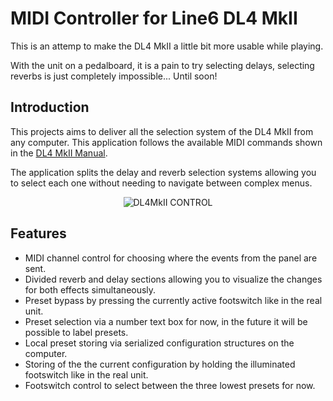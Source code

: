 # MIDI Controller for Line6 DL4 MkII

This is an attemp to make the DL4 MkII a little bit more usable while playing.

With the unit on a pedalboard, it is a pain to try selecting delays, selecting reverbs is just completely impossible... Until soon!

## Introduction

This projects aims to deliver all the selection system of the DL4 MkII from any computer. This application follows the available MIDI commands shown in the [DL4 MkII Manual](https://line6.com/data/6/0a020a3f177ca62c4820b92c4e/application/pdf/DL4%20MkII%20Owner's%20Manual%20-%20English%20.pdf).

The application splits the delay and reverb selection systems allowing you to select each one without needing to navigate between complex menus.

<p align="center"><img src="/Build/MidiControl/Resources/Original/DL4MkII Control.png" alt="DL4MkII CONTROL"></p>

## Features

 - MIDI channel control for choosing where the events from the panel are sent.
 - Divided reverb and delay sections allowing you to visualize the changes for both effects simultaneously.
 - Preset bypass by pressing the currently active footswitch like in the real unit.
 - Preset selection via a number text box for now, in the future it will be possible to label presets.
 - Local preset storing via serialized configuration structures on the computer.
 - Storing of the the current configuration by holding the illuminated footswitch like in the real unit.
 - Footswitch control to select between the three lowest presets for now.